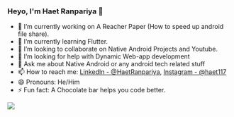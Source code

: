 ### Heyo, I'm Haet Ranpariya 👋

- 🔭 I’m currently working on A Reacher Paper (How to speed up android file share).
- 🌱 I’m currently learning Flutter.
- 👯 I’m looking to collaborate on Native Android Projects and Youtube.
- 🤔 I’m looking for help with Dynamic Web-app development 
- 💬 Ask me about Native Android or any android tech related stuff
- 📫 How to reach me: [LinkedIn - @HaetRanpariya](https://www.linkedin.com/in/haet-ranpariya-382324188), [Instagram - @haet117](https://www.instagram.com/haet117)
- 😄 Pronouns: He/Him
- ⚡ Fun fact: A Chocolate bar helps you code better.

<img src="https://github-readme-stats.vercel.app/api?username=HRx17&&show_icons=true&title_color=ffffff&icon_color=bb2acf&text_color=daf7dc&bg_color=191919">
